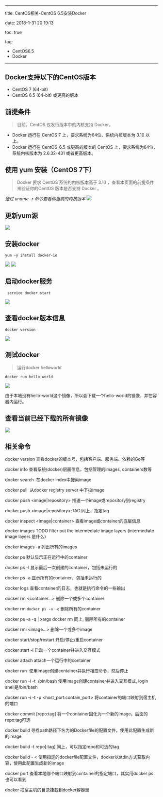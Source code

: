 ----------
title: CentOS相关-CentOS 6.5安装Docker

date: 2018-1-31 20:19:13

toc: true

tag: 

- CentOS6.5
- Docker

----------

## Docker支持以下的CentOS版本

- CentOS 7 (64-bit)
- CentOS 6.5 (64-bit) 或更高的版本

## 前提条件

> 目前，CentOS 仅发行版本中的内核支持 Docker。

- Docker 运行在 CentOS 7 上，要求系统为64位、系统内核版本为 3.10 以上。
- Docker 运行在 CentOS-6.5 或更高的版本的 CentOS 上，要求系统为64位、系统内核版本为 2.6.32-431 或者更高版本。

<!--more-->

## 使用 yum 安装（CentOS 7下）

> Docker 要求 CentOS 系统的内核版本高于 3.10 ，查看本页面的前提条件来验证你的CentOS 版本是否支持 Docker 。

*通过 uname -r 命令查看你当前的内核版本*
![](https://i.imgur.com/39gxH2z.png) 

## 更新yum源

![](https://i.imgur.com/TbcgF8e.png)

## 安装docker

	yum -y install docker-io

![](https://i.imgur.com/siuOlVZ.png)
![](https://i.imgur.com/GarT7YX.png)

## 启动docker服务

     service docker start

![](https://i.imgur.com/XxSbbUB.png)

## 查看docker版本信息

	docker version

![](https://i.imgur.com/sap48ve.png)
 

## 测试docker

> 运行docker helloworld

	docker run hello-world

![](https://i.imgur.com/TqQ4QQL.png)

由于本地没有hello-world这个镜像，所以会下载一个hello-world的镜像，并在容器内运行。

## 查看当前已经下载的所有镜像

![](https://i.imgur.com/VMlCwL4.png)

## 相关命令

docker version 查看docker的版本号，包括客户端、服务端、依赖的Go等

docker info 查看系统(docker)层面信息，包括管理的images, containers数等

docker search <image> 在docker index中搜索image

docker pull <image> 从docker registry server 中下拉image

docker push <image|repository> 推送一个image或repository到registry

docker push <image|repository>:TAG 同上，指定tag

docker inspect <image|container> 查看image或container的底层信息

docker images TODO filter out the intermediate image layers (intermediate image layers 是什么)

docker images -a 列出所有的images

docker ps 默认显示正在运行中的container

docker ps -l 显示最后一次创建的container，包括未运行的

docker ps -a 显示所有的container，包括未运行的

docker logs <container> 查看container的日志，也就是执行命令的一些输出

docker rm <container...> 删除一个或多个container

docker rm `docker ps -a -q` 删除所有的container

docker ps -a -q | xargs docker rm 同上, 删除所有的container

docker rmi <image...> 删除一个或多个image

docker start/stop/restart <container> 开启/停止/重启container

docker start -i <container> 启动一个container并进入交互模式

docker attach <container> attach一个运行中的container

docker run <image> <command> 使用image创建container并执行相应命令，然后停止

docker run -i -t <image> /bin/bash 使用image创建container并进入交互模式, login shell是/bin/bash

docker run -i -t -p <host_port:contain_port> 将container的端口映射到宿主机的端口

docker commit <container> [repo:tag] 将一个container固化为一个新的image，后面的repo:tag可选

docker build <path> 寻找path路径下名为的Dockerfile的配置文件，使用此配置生成新的image

docker build -t repo[:tag] 同上，可以指定repo和可选的tag

docker build - < <dockerfile> 使用指定的dockerfile配置文件，docker以stdin方式获取内容，使用此配置生成新的image

docker port <container> <container port> 查看本地哪个端口映射到container的指定端口，其实用docker ps 也可以看到

docker 把宿主机的目录挂载到docker容器里
